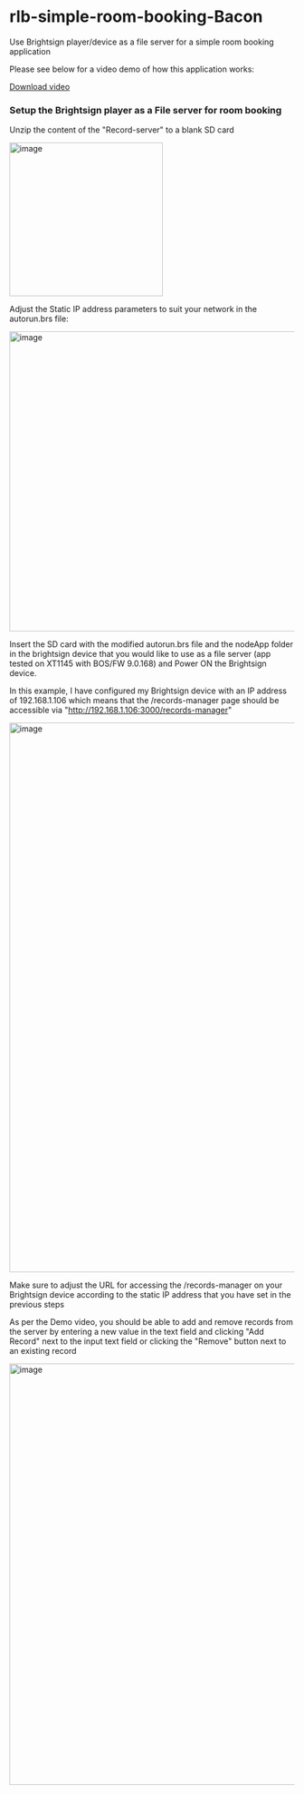 # rlb-simple-room-booking-Bacon
Use Brightsign player/device as a file server for a simple room booking application

Please see below for a video demo of how this application works:

[Download video](http://brightsignnetwork.com/download/Romeo/BS-Simple-Booking-room.MOV)

### Setup the Brightsign player as a File server for room booking

Unzip the content of the "Record-server" to a blank SD card

<img width="271" alt="image" src="https://github.com/user-attachments/assets/11085886-e353-46d7-b7cb-f20f54d46921" />

Adjust the Static IP address parameters to suit your network in the autorun.brs file:

<img width="529" alt="image" src="https://github.com/user-attachments/assets/327d98cf-4536-4957-b886-9b5205b9b062" />

Insert the SD card with the modified autorun.brs file and the nodeApp folder in the brightsign device that you would like to use as a file server (app tested on XT1145 with BOS/FW 9.0.168) and Power ON the Brightsign device.

In this example, I have configured my Brightsign device with an IP address of 192.168.1.106 which means that the /records-manager page should be accessible via "http://192.168.1.106:3000/records-manager"

<img width="969" alt="image" src="https://github.com/user-attachments/assets/a55f3d80-785d-4db5-acf6-c2b731995b19" />

Make sure to adjust the URL for accessing the /records-manager on your Brightsign device according to the static IP address that you have set in the previous steps

As per the Demo video, you should be able to add and remove records from the server by entering a new value in the text field and clicking "Add Record" next to the input text field or clicking the "Remove" button next to an existing record

<img width="743" alt="image" src="https://github.com/user-attachments/assets/380ae11b-2df4-44bc-9728-70b622370bda" />








